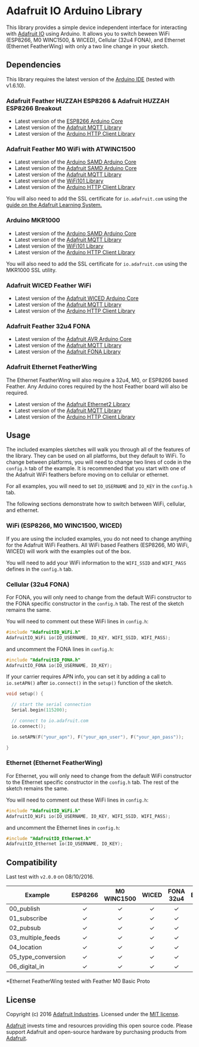 # Adafruit IO Arduino Library

This library provides a simple device independent interface for interacting with [Adafruit IO](https://io.adafruit.com) using Arduino.
It allows you to switch beween WiFi (ESP8266, M0 WINC1500, & WICED), Cellular (32u4 FONA), and Ethernet (Ethernet FeatherWing)
with only a two line change in your sketch.

## Dependencies

This library requires the latest version of the [Arduino IDE](https://www.arduino.cc/en/Main/Software) (tested with v1.6.10).

### Adafruit Feather HUZZAH ESP8266 & Adafruit HUZZAH ESP8266 Breakout

* Latest version of the [ESP8266 Arduino Core](https://github.com/esp8266/Arduino#installing-with-boards-manager)
* Latest version of the [Adafruit MQTT Library](https://github.com/adafruit/Adafruit_MQTT_Library)
* Latest version of the [Arduino HTTP Client Library](https://github.com/arduino-libraries/ArduinoHttpClient)

### Adafruit Feather M0 WiFi with ATWINC1500

* Latest version of the [Arduino SAMD Arduino Core](https://github.com/arduino/ArduinoCore-samd)
* Latest version of the [Adafruit SAMD Arduino Core](https://github.com/adafruit/ArduinoCore-samd)
* Latest version of the [Adafruit MQTT Library](https://github.com/adafruit/Adafruit_MQTT_Library)
* Latest version of the [WiFi101 Library](https://github.com/arduino-libraries/WiFi101)
* Latest version of the [Arduino HTTP Client Library](https://github.com/arduino-libraries/ArduinoHttpClient)

You will also need to add the SSL certificate for `io.adafruit.com` using the [guide on the Adafruit Learning System.](https://learn.adafruit.com/adafruit-feather-m0-wifi-atwinc1500/updating-ssl-certificates)

### Arduino MKR1000

* Latest version of the [Arduino SAMD Arduino Core](https://github.com/arduino/ArduinoCore-samd)
* Latest version of the [Adafruit MQTT Library](https://github.com/adafruit/Adafruit_MQTT_Library)
* Latest version of the [WiFi101 Library](https://github.com/arduino-libraries/WiFi101)
* Latest version of the [Arduino HTTP Client Library](https://github.com/arduino-libraries/ArduinoHttpClient)

You will also need to add the SSL certificate for `io.adafruit.com` using the MKR1000 SSL utility.

### Adafruit WICED Feather WiFi

* Latest version of the [Adafruit WICED Arduino Core](https://github.com/adafruit/Adafruit_WICED_Arduino)
* Latest version of the [Adafruit MQTT Library](https://github.com/adafruit/Adafruit_MQTT_Library)
* Latest version of the [Arduino HTTP Client Library](https://github.com/arduino-libraries/ArduinoHttpClient)

### Adafruit Feather 32u4 FONA

* Latest version of the [Adafruit AVR Arduino Core](https://github.com/adafruit/Adafruit_Arduino_Boards)
* Latest version of the [Adafruit MQTT Library](https://github.com/adafruit/Adafruit_MQTT_Library)
* Latest version of the [Adafruit FONA Library](https://github.com/adafruit/Adafruit_FONA)

### Adafruit Ethernet FeatherWing

The Ethernet FeatherWing will also require a 32u4, M0, or ESP8266 based Feather. Any Arduino cores
required by the host Feather board will also be required.

* Latest version of the [Adafruit Ethernet2 Library](https://github.com/adafruit/Ethernet2)
* Latest version of the [Adafruit MQTT Library](https://github.com/adafruit/Adafruit_MQTT_Library)
* Latest version of the [Arduino HTTP Client Library](https://github.com/arduino-libraries/ArduinoHttpClient)

## Usage

The included examples sketches will walk you through all of the features of the library.
They can be used on all platforms, but they default to WiFi. To change between platforms,
you will need to change two lines of code in the `config.h` tab of the example.
It is recommended that you start with one of the Adafruit WiFi feathers before
moving on to cellular or ethernet.

For all examples, you will need to set `IO_USERNAME` and `IO_KEY` in the `config.h` tab.

The following sections demonstrate how to switch between WiFi, cellular, and ethernet.

### WiFi (ESP8266, M0 WINC1500, WICED)

If you are using the included examples, you do not need to change anything for the Adafruit WiFi Feathers.
All WiFi based Feathers (ESP8266, M0 WiFi, WICED) will work with the examples out of the box.

You will need to add your WiFi information to the `WIFI_SSID` and `WIFI_PASS` defines in the `config.h` tab.

### Cellular (32u4 FONA)

For FONA, you will only need to change from the default WiFi constructor to the FONA specific constructor in the `config.h` tab.
The rest of the sketch remains the same.

You will need to comment out these WiFi lines in `config.h`:

```ino
#include "AdafruitIO_WiFi.h"
AdafruitIO_WiFi io(IO_USERNAME, IO_KEY, WIFI_SSID, WIFI_PASS);
```
and uncomment the FONA lines in `config.h`:

```ino
#include "AdafruitIO_FONA.h"
AdafruitIO_FONA io(IO_USERNAME, IO_KEY);
```

If your carrier requires APN info, you can set it by adding a call to `io.setAPN()` after `io.connect()` in the `setup()` function of the sketch.

```ino
void setup() {

  // start the serial connection
  Serial.begin(115200);

  // connect to io.adafruit.com
  io.connect();

  io.setAPN(F("your_apn"), F("your_apn_user"), F("your_apn_pass"));

}
```

### Ethernet (Ethernet FeatherWing)

For Ethernet, you will only need to change from the default WiFi constructor to the Ethernet specific constructor in the `config.h` tab.
The rest of the sketch remains the same.

You will need to comment out these WiFi lines in `config.h`:

```ino
#include "AdafruitIO_WiFi.h"
AdafruitIO_WiFi io(IO_USERNAME, IO_KEY, WIFI_SSID, WIFI_PASS);
```

and uncomment the Ethernet lines in `config.h`:

```ino
#include "AdafruitIO_Ethernet.h"
AdafruitIO_Ethernet io(IO_USERNAME, IO_KEY);
```

## Compatibility

Last test with `v2.0.0` on 08/10/2016.

Example            | ESP8266      | M0 WINC1500  | WICED       | FONA 32u4   | Ethernet*  | MKR1000    |
------------------ | :----------: | :----------: | :---------: | :---------: | :--------: | :--------: |
00_publish         |      ✓       |      ✓       |      ✓      |      ✓      |      ✓     |      ?     |
01_subscribe       |      ✓       |      ✓       |      ✓      |      ✓      |      ✓     |      ?     |
02_pubsub          |      ✓       |      ✓       |      ✓      |      ✓      |      ✓     |      ?     |
03_multiple_feeds  |      ✓       |      ✓       |      ✓      |      ✓      |      ✓     |      ?     |
04_location        |      ✓       |      ✓       |      ✓      |      ✓      |      ✓     |      ?     |
05_type_conversion |      ✓       |      ✓       |      ✓      |      ✓      |      ✓     |      ?     |
06_digital_in      |      ✓       |      ✓       |      ✓      |      ✓      |      ?     |      ?     |

*Ethernet FeatherWing tested with Feather M0 Basic Proto

## License
Copyright (c) 2016 [Adafruit Industries](https://adafruit.com). Licensed under the [MIT license](/LICENSE?raw=true).

[Adafruit](https://adafruit.com) invests time and resources providing this open source code.
Please support Adafruit and open-source hardware by purchasing products from [Adafruit](https://adafruit.com).
